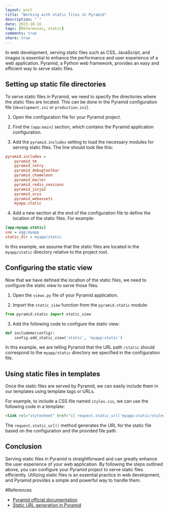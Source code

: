 ```yaml
---
layout: post
title: "Working with static files in Pyramid"
description: " "
date: 2023-10-16
tags: [References, static]
comments: true
share: true
---
```


In web development, serving static files such as CSS, JavaScript, and images is essential to enhance the performance and user experience of a web application. Pyramid, a Python web framework, provides an easy and efficient way to serve static files.

## Setting up static file directories

To serve static files in Pyramid, we need to specify the directories where the static files are located. This can be done in the Pyramid configuration file (`development.ini` or `production.ini`).

1. Open the configuration file for your Pyramid project.

2. Find the `[app:main]` section, which contains the Pyramid application configuration.

3. Add the `pyramid.includes` setting to load the necessary modules for serving static files. The line should look like this:

```ini
pyramid.includes =
    pyramid_tm
    pyramid_retry
    pyramid_debugtoolbar
    pyramid_chameleon
    pyramid_mailer
    pyramid_redis_sessions
    pyramid_jinja2
    pyramid_scss
    pyramid_webassets
    myapp.static
```

4. Add a new section at the end of the configuration file to define the location of the static files. For example:

```ini
[app:myapp.static]
use = egg:myapp
static_dir = myapp/static
```

In this example, we assume that the static files are located in the `myapp/static` directory relative to the project root.

## Configuring the static view

Now that we have defined the location of the static files, we need to configure the static view to serve those files.

1. Open the `views.py` file of your Pyramid application.

2. Import the `static_view` function from the `pyramid.static` module:

```python
from pyramid.static import static_view
```

3. Add the following code to configure the static view:

```python
def includeme(config):
    config.add_static_view('static', 'myapp:static')
```

In this example, we are telling Pyramid that the URL path `/static` should correspond to the `myapp/static` directory we specified in the configuration file.

## Using static files in templates

Once the static files are served by Pyramid, we can easily include them in our templates using template tags or URLs.

For example, to include a CSS file named `styles.css`, we can use the following code in a template:

```html
<link rel="stylesheet" href="{{ request.static_url('myapp:static/styles.css') }}">
```

The `request.static_url()` method generates the URL for the static file based on the configuration and the provided file path.

## Conclusion

Serving static files in Pyramid is straightforward and can greatly enhance the user experience of your web application. By following the steps outlined above, you can configure your Pyramid project to serve static files efficiently. Utilizing static files is an essential practice in web development, and Pyramid provides a simple and powerful way to handle them.

#References
- [Pyramid official documentation](https://docs.pylonsproject.org/projects/pyramid/en/latest/)
- [Static URL generation in Pyramid](https://docs.pylonsproject.org/projects/pyramid/en/latest/narr/urldispatch.html#static-urls)